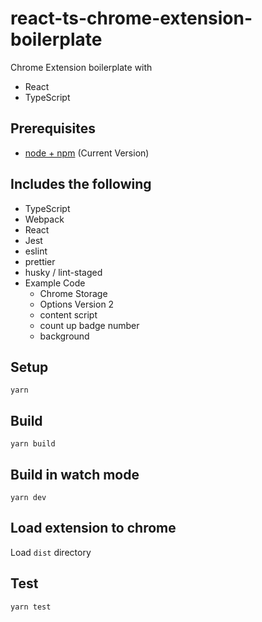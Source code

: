 # react-ts-chrome-extension-boilerplate

Chrome Extension boilerplate with
- React
- TypeScript

## Prerequisites

* [node + npm](https://nodejs.org/) (Current Version)

## Includes the following

* TypeScript
* Webpack
* React
* Jest
* eslint
* prettier
* husky / lint-staged
* Example Code
    * Chrome Storage
    * Options Version 2
    * content script
    * count up badge number
    * background

## Setup
```
yarn
```

## Build
```
yarn build
```

## Build in watch mode
```
yarn dev
```

## Load extension to chrome

Load `dist` directory

## Test
```
yarn test
```

